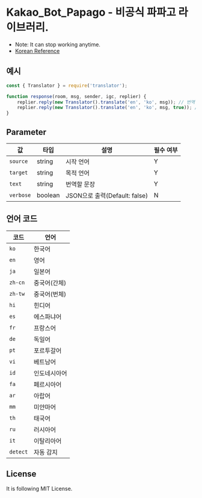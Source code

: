 # Kakao_Bot_Papago - 비공식 파파고 라이브러리.
- Note: It can stop working anytime.
- [Korean Reference](./README.ko.md)

## 예시
```javascript
const { Translator } = require('translator');

function response(room, msg, sender, igc, replier) {
    replier.reply(new Translator().translate('en', 'ko', msg)); // 번역 결과만 출력.
    replier.reply(new Translator().translate('en', 'ko', msg, true)); // Raw json으로 출력.
}
```
## Parameter
| 값 | 타입 | 설명 | 필수 여부 |
|----|----|----|----|
| `source` | string | 시작 언어 | Y |
| `target` | string | 목적 언어 | Y |
| `text` | string | 번역할 문장 | Y |
| `verbose` | boolean | JSON으로 출력(Default: false) | N |
## 언어 코드
| 코드 | 언어 |
|----|----|
| `ko` | 한국어 |
| `en` | 영어 |
| `ja` | 일본어 |
| `zh-cn` | 중국어(간체) |
| `zh-tw` | 중국어(번체) |
| `hi` | 힌디어 |
| `es` | 에스파냐어 |
| `fr` | 프랑스어 |
| `de` | 독일어 |
| `pt` | 포르투갈어 |
| `vi` | 베트남어 |
| `id` | 인도네시아어 |
| `fa` | 페르시아어 |
| `ar` | 아랍어 |
| `mm` | 미얀마어 |
| `th` | 태국어 |
| `ru` | 러시아어 |
| `it` | 이탈리아어 |
| `detect` | 자동 감지 |
## License
It is following MIT License.